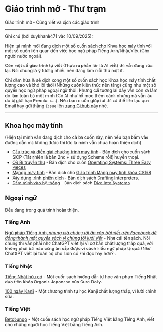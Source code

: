 # Giáo trình mở - Thư trạm

Giáo trình mở - Cùng viết và dịch các giáo trình

---

Ghi chú (bởi duykhanh471 vào 10/09/2025):

Hiện tại mình mới đang dịch một số cuốn sách cho Khoa học máy tính với một số cuốn liên quan đến việc học ngữ pháp Tiếng Anh/Nhật/Việt (Cho người nước ngoài).

Còn một số giáo trình tự viết (Thực ra phần lớn là AI viết) thì vẫn đang sửa lại. Nói chung là ý tưởng nhiều nên đang làm mỗi thứ một ít.

Chỉ dám hứa là sẽ dịch xong một số cuốn sách học Khoa học máy tính chất lượng cao và khó lỗi thời (Những cuốn kiến thức nền tảng) cũng như một số quyển học ngữ pháp ngoại ngữ thôi. Nhưng cái tương lai đấy vẫn còn xa lắm do làm toàn bộ một mình (Có AI như hổ mọc thêm cánh nhưng mà vẫn lâu do bị giới hạn Premium....). Nếu bạn muốn giúp tui thì có thể liên lạc qua Email hay gửi thẳng `Issue` lên [trang Github này](https://github.com/thu-tram/giao-trinh-mo) nhé. 

---

## Khoa học máy tính

(Hiện tại mình vẫn đang dịch cho cả ba cuốn này, nên nếu bạn bấm vào đường dẫn mà không được thì tức là mình vẫn chưa hoàn thiện dịch)

- [Cấu trúc và diễn giải chương trình máy tính](/sicp-vi) - Bản dịch cho cuốn sách SICP (Tất nhiên là bản 2nd + sử dụng Scheme rồi!) huyền thoại.
- [OS Bí truyền thư](/ostep-vi) - Bản dịch cho cuốn [Operating Systems: Three Easy Pieces](https://pages.cs.wisc.edu/~remzi/OSTEP/)
- [Mạngg máy tính](/mangg-may-tinh) - Bản dịch cho [Giáo trình Mạng máy tính khóa CS168](https://textbook.cs168.io/)
- [Xây dựng trình phiên dịch](/xay-dung-trinh-thong-dich) - Bản dịch sách [Crafting Interpreters](https://craftinginterpreters.com/).
- [Đắm mình vào hệ thống](/dam-minh-vao-he-thong) - Bản dịch sách [Dive Into Systems](https://diveintosystems.org/).

## Ngoại ngữ
Đều đang trong quá trình hoàn thiện.

### Tiếng Anh

[Ngữ pháp Tiếng Anh, *nhưng mà chúng tôi ăn cắp bài viết trên Facebook để đóng thành một quyển sách vì chúng tôi lười viết*](/tieng-anh-van-pham) - Như cái tên sách. Nói chung thì vẫn phải nhờ ChatGPT viết lại vì cơ bản chất lượng thấp quá, với không phải bài nào cũng ăn cắp được vì cách hiểu ngữ pháp tệ quá (Nhờ ChatGPT viết lại toàn bộ cho luôn có khi đọc hay hơn?).

### Tiếng Nhật

[Tiếng Nhật hữu cơ](/npnb) - Một cuốn sách hướng dẫn tự học văn phạm Tiếng Nhật dựa trên khóa Organic Japanese của Cure Dolly.

[100 ngày Kanji](/100-ngay-kanji) - Một chương trình tự học Kanji chất lượng thấp, vì lười chỉnh sửa.

### Tiếng Việt

[Betobungo](/betobungo) - Một cuốn sách học ngữ pháp Tiếng Việt bằng Tiếng Anh, viết cho những người học Tiếng Việt bằng Tiếng Anh.

